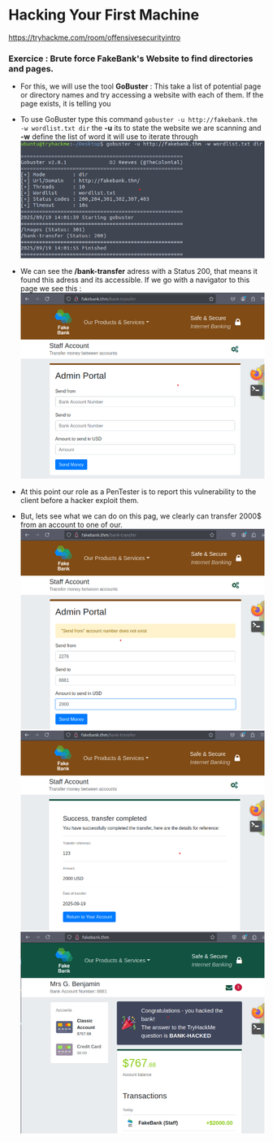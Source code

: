 # Hacking Your First Machine
https://tryhackme.com/room/offensivesecurityintro

### Exercice : Brute force FakeBank's Website to find directories and pages.

- For this, we will use the tool **GoBuster** : This take a list of potential page or directory names and try accessing a website with each of them. If the page exists, it is telling you

- To use GoBuster type this command ```gobuster -u http://fakebank.thm -w wordlist.txt dir``` the **-u** its to state the website we are scanning and **-w** define the list of word it will use to iterate through 
![alt text](image.png)

- We can see the **/bank-transfer** adress with a Status 200, that means it found this adress and its accessible. If we go with a navigator to this page we see this :
![alt text](image-1.png)

- At this point our role as a PenTester is to report this vulnerability to the client before a hacker exploit them.

- But, lets see what we can do on this pag, we clearly can transfer 2000$ from an account to one of our.
![alt text](image-3.png)
![alt text](image-2.png)
![alt text](image-4.png)